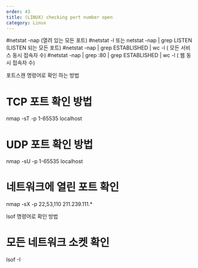 ```yaml
---
order: 43
title: (LINUX) checking port number open
category: Linux
---
```


#netstat -nap (열려 있는 모든 포트)
#netstat -l 또는 netstat -nap | grep LISTEN (LISTEN 되는 모든 포트)
#netstat -nap | grep ESTABLISHED | wc -l ( 모든 서비스 동시 접속자 수)
#netstat -nap | grep :80 | grep ESTABLISHED | wc -l ( 웹 동시 접속자 수)


포트스캔 명령어로 확인 하는 방법

# TCP 포트 확인 방법
nmap -sT -p 1-65535 localhost 
# UDP 포트 확인 방법
nmap -sU -p 1-65535 localhost
# 네트워크에 열린 포트 확인 
nmap -sX -p 22,53,110 211.239.111.* 


lsof 명령어로 확인 방법

# 모든 네트워크 소켓 확인
lsof -I
